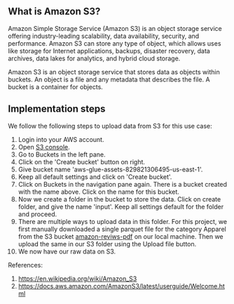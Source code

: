 ## What is Amazon S3?

Amazon Simple Storage Service (Amazon S3) is an object storage service offering industry-leading scalability, data availability, security, and performance. Amazon S3 can store any type of object, which allows uses like storage for Internet applications, backups, disaster recovery, data archives, data lakes for analytics, and hybrid cloud storage.

Amazon S3 is an object storage service that stores data as objects within buckets. An object is a file and any metadata that describes the file. A bucket is a container for objects.

## Implementation steps

We follow the following steps to upload data from S3 for this use case:

1. Login into your AWS account.
2. Open [S3 console](https://s3.console.aws.amazon.com/s3/buckets?region=us-east-1).
3. Go to Buckets in the left pane.
4. Click on the 'Create bucket' button on right.
5. Give bucket name 'aws-glue-assets-829821306495-us-east-1'.
6. Keep all default settings and click on 'Create bucket'.
7. Click on Buckets in the navigation pane again. There is a bucket created with the name above. Click on the name for this bucket.
8. Now we create a folder in the bucket to store the data. Click on create folder, and give the name 'input'. Keep all settings default for the folder and proceed.
9. There are multiple ways to upload data in this folder. For this project, we first manually downloaded a single parquet file for the category Apparel from the S3 bucket [amazon-reviws-pdf](https://s3.console.aws.amazon.com/s3/buckets/amazon-reviews-pds?region=us-east-1&tab=objects) on our local machine. Then we upload the same in our S3 folder using the Upload file button.
10. We now have our raw data on S3.

References: 
1. https://en.wikipedia.org/wiki/Amazon_S3
2. https://docs.aws.amazon.com/AmazonS3/latest/userguide/Welcome.html

